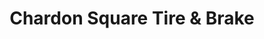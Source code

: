 ---
title: "Chardon Square Tire & Brake"
url: /chardon/chardon-square-tire-und-brake/
shop: Autowerkstatt
---